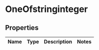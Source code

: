 

# OneOfstringinteger

## Properties

Name | Type | Description | Notes
------------ | ------------- | ------------- | -------------



